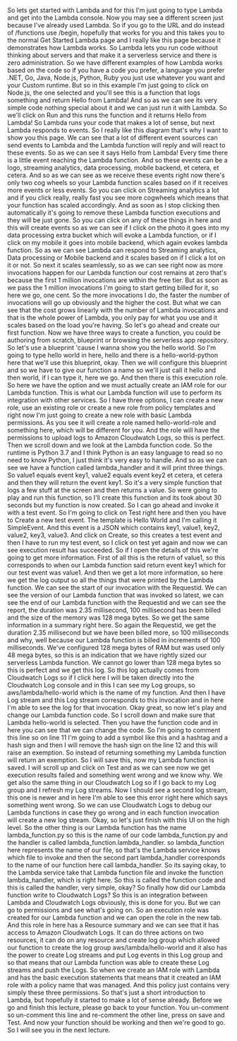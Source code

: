 
<v Instructor>So lets get started with Lambda</v>
and for this I'm just going to type Lambda
and get into the Lambda console.
Now you may see a different screen
just because I've already used Lambda.
So if you go to the URL and do instead of /functions
use /begin, hopefully that works for you
and this takes you to the normal Get Started Lambda page
and I really like this page because
it demonstrates how Lambda works.
So Lambda lets you run code without thinking about servers
and that make it a serverless service
and there is zero administration.
So we have different examples of how Lambda works
based on the code so if you have a code you prefer,
a language you prefer .NET, Go, Java, Node.js, Python, Ruby
you just use whatever you want and your Custom runtime.
But so in this example I'm just going to click on Node.js,
the one selected and you'll see this is a function
that logs something and return Hello from Lambda!
And so as we can see its very simple code
nothing special about it and we can just run it with Lambda.
So we'll click on Run and this runs the function
and it returns Hello from Lambda!
So Lambda runs your code that makes a lot of sense,
but next Lambda responds to events.
So I really like this diagram that's
why I want to show you this page.
We can see that a lot of different event sources
can send events to Lambda and the Lambda function
will reply and will react to these events.
So as we can see it says Hello from Lambda!
Every time there is a little event
reaching the Lambda function.
And so these events can be a logo, streaming analytics,
data processing, mobile backend, et cetera, et cetera.
And so as we can see as we receive these events
right now there's only two cog wheels
so your Lambda function scales based
on if it receives more events or less events.
So you can click on Streaming analytics a lot
and if you click really, really fast you see more cogwheels
which means that your function has scaled accordingly.
And as soon as I stop clicking then automatically
it's going to remove these Lambda function executions
and they will be just gone.
So you can click on any of these things in here
and this will create events so as we can see
if I click on the photo it goes into
my data processing extra bucket
which will evoke a Lambda function,
or if I click on my mobile it goes into mobile backend,
which again evokes lambda function.
So as we can see Lambda can respond to
Streaming analytics, Data processing or Mobile backend
and it scales based on if I click a lot on it or not.
So next it scales seamlessly, so as we can see right now
as more invocations happen for our Lambda function
our cost remains at zero that's because the first
1 million invocations are within the free tier.
But as soon as we pass the 1 million invocations
I'm going to start getting billed for it,
so here we go, one cent.
So the more invocations I do, the faster the number of
invocations will go up obviously and the higher the cost.
But what we can see that the cost grows linearly
with the number of Lambda invocations
and that is the whole power of Lambda,
you only pay for what you use
and it scales based on the load you're having.
So let's go ahead and create our first function.
Now we have three ways to create a function,
you could be authoring from scratch, blueprint
or browsing the serverless app repository.
So let's use a blueprint 'cause
I wanna show you the hello world.
So I'm going to type hello world in here, hello
and there is a hello-world-python here
that we'll use this blueprint, okay.
Then we will configure this blueprint
and so we have to give our function a name
so we'll just call it hello and then world,
if I can type it, here we go.
And then there is this execution role.
So here we have the option and we must actually
create an IAM role for our Lambda function.
This is what our Lambda function will use to perform
its integration with other services.
So I have three options, I can create a new role,
use an existing role or create
a new role from policy templates
and right now I'm just going to
create a new role with basic Lambda permissions.
As you see it will create a role named hello-world-role
and something here, which will be different for you.
And the role will have the permissions to upload logs
to Amazon Cloudwatch Logs, so this is perfect.
Then we scroll down and we look at the Lambda function code.
So the runtime is Python 3.7 and I think Python
is an easy language to read so no need to know Python,
I just think it's very easy to handle.
And so as we can see we have a function called
lambda_handler and it will print three things.
So value1 equals event key1, value2 equals event key2
et cetera, et cetera and then they will
return the event key1.
So it's a very simple function that logs a few stuff
at the screen and then returns a value.
So were going to play and run this function,
so I'll create this function and its took about 30 seconds
but my function is now created.
So I can go ahead and invoke it with a test event.
So I'm going to click on Test right here
and then you have to Create a new test event.
The template is Hello World and I'm calling it SimpleEvent.
And this event is a JSON which contains key1, value1,
key2, value2, key3, value3.
And click on Create, so this creates a test event
and then I have to run my test event,
so I click on test yet again
and now we can see execution result has succeeded.
So if I open the details of this
we're going to get more information.
First of all this is the return of value1,
so this corresponds to when our Lambda function said
return event key1 which for our test event was value1.
And then we get a lot more information,
so here we get the log output so all the things that were
printed by the Lambda function.
We can see the start of our invocation with the Requestid.
We can see the version of our Lambda function
that was invoked so latest, we can see the end
of our Lambda function with the Requestid
and we can see the report, the duration was 2.35
millisecond, 100 millisecond has been billed
and the size of the memory was 128 mega bytes.
So we get the same information in a summary right here.
So again the Requestid, we get the duration 2.35 millisecond
but we have been billed more, so 100 milliseconds
and why, well because our Lambda function is billed
in increments of 100 milliseconds.
We've configured 128 mega bytes of RAM
but was used only 48 mega bytes,
so this is an indication that we have
rightly sized our serverless Lambda function.
We cannot go lower than 128 mega bytes so this is perfect
and we get this log.
So this log actually comes from Cloudwatch Logs
so if I click here I will be taken directly into the
Cloudwatch Log console and in this I can see my Log groups,
so aws/lambda/hello-world which is the name of my function.
And then I have Log stream and this Log stream
corresponds to this invocation
and in here I'm able to see the log for that invocation.
Okay great, so now let's play
and change our Lambda function code.
So I scroll down and make sure that
Lambda hello-world is selected.
Then you have the function code
and in here you can see that we can change the code.
So I'm going to comment this line so on line 11
I'm going to add a
symbol like this and a hashtag
and a hash sign and then I will remove the hash sign
on the line 12 and this will raise an exemption.
So instead of returning something
my Lambda function will return an exemption.
So I will save this, now my Lambda function is saved.
I will scroll up and click on Test
and as we can see now we get execution results failed
and something went wrong and we know why.
We get also the same thing in our Cloudwatch Log
so if I go back to my Log group
and I refresh my Log streams.
Now I should see a second log stream,
this one is newer and in here I'm able to see this error
right here which says something went wrong.
So we can use Cloudwatch Logs to debug our Lambda functions
in case they go wrong and in each function invocation
will create a new log stream.
Okay, so let's just finish with this UI on the high level.
So the other thing is our Lambda function
has the name lambda_function.py so this is the name of our
code lambda_function.py and the handler is called
lambda_function.lambda_handler.
so lambda_function here represents the name of our file,
so that's the Lambda service knows which file to invoke
and then the second part lambda_handler corresponds
to the name of our function here call lambda_handler.
So its saying okay, to the Lambda service
take that Lambda function file
and invoke the function lambda_handler, which is right here.
So this is called the function code
and this is called the handler, very simple, okay?
So finally how did our Lambda function
write to Cloudwatch Logs?
So this is an integration between Lambda and Cloudwatch Logs
obviously, this is done for you.
But we can go to permissions and see what's going on.
So an execution role was created for our Lambda function
and we can open the role in the new tab.
And this role in here has a Resource summary
and we can see that it has access to Amazon Cloudwatch Logs.
It can do three actions on two resources,
it can do on any resource and create log group
which allowed our function to create the log group
aws/lambda/hello-world
and it also has the power to create Log streams
and put Log events in this Log group
and so that means that our Lambda function
was able to create these Log streams and push the Logs.
So when we create an IAM role with Lambda
and has the basic execution statements
that means that it created an IAM role
with a policy name that was managed.
And this policy just contains very simply
these three permissions.
So that's just a short introduction to Lambda,
but hopefully it started to make a lot of sense already.
Before we go and finish this lecture,
please go back to your function.
You un-comment so un-comment this line
and re-comment the other line, press on save and Test.
And now your function should be working
and then we're good to go.
So I will see you in the next lecture.
